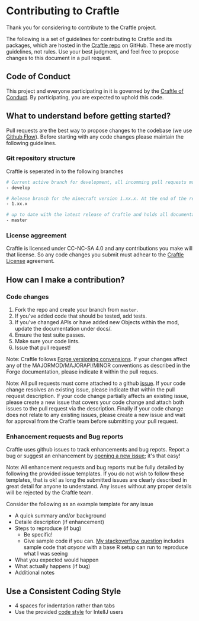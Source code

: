 # Contributing to Craftle

Thank you for considering to contribute to the Craftle project.

The following is a set of guidelines for contributing to Craftle and its packages, which are hosted in the [Craftle repo](https://github.com/kalindudc/craftle) 
on GitHub. These are mostly guidelines, not rules. Use your best judgment, and feel free to propose changes to this document in a pull request.

## Code of Conduct

This project and everyone participating in it is governed by the [Craftle of Conduct](CODE_OF_CONDUCT.md). By participating, you are expected to uphold this code.

## What to understand before getting started?

Pull requests are the best way to propose changes to the codebase (we use [Github Flow](https://guides.github.com/introduction/flow/index.html)). 
Before starting with any code changes please maintain the following guidelines.
 
### Git repository structure

Craftle is seperated in to the following branches

```sh
# Current active branch for development, all incomming pull requests must be directed to this branch.
- develop

# Release branch for the minecraft version 1.xx.x. At the end of the release cycle all code from develop will be merged to 1.xx.x and a new Craftle build will be released.
- 1.xx.x

# up to date with the latest release of Craftle and holds all documentation for the github pages.
- master
```

### License aggreement

Craftle is licensed under CC-NC-SA 4.0 and any contributions you make will that license. So any code changes you submit must adhear to the [Craftle License](LICENSE.md) agreement.

## How can I make a contribution?

### Code changes 

1. Fork the repo and create your branch from `master`.
2. If you've added code that should be tested, add tests.
3. If you've changed APIs or have added new Objects within the mod, update the documentation under docs/.
4. Ensure the test suite passes.
5. Make sure your code lints.
6. Issue that pull request!

Note: Craftle follows [Forge versioning convensions](https://mcforge.readthedocs.io/en/1.14.x/conventions/versioning/). If your changes affect 
any of the MAJORMOD/MAJORAPI/MINOR conventions as described in the Forge documentation, please indicate it within the pull reques.

Note: All pull requests must come attached to a github [issue](https://github.com/kalindudc/craftle/issues). If your code change resolves an existing issue, please
indicate that within the pull request description. If your code change partially affects an existing issue, please create a new issue that covers your code change
and attach both issues to the pull request via the description. Finally if your code change does not relate to any existing issues, please create a new issue and 
wait for approval from the Craftle team before submitting your pull request.

### Enhancement requests and Bug reports

Craftle uses github issues to track enhancements and bug repots. Report a bug or suggest an enhancement by 
[opening a new issue](https://github.com/kalindudc/craftle/issues); it's that easy!

Note: All enhancement requests and bug reports mut be fully detailed by following the provided issue templates. If you do not wish to follow these templates, that 
is ok! as long the submitted issues are clearly described in great detail for anyone to understand. Any issues without any proper details will be rejected by the 
Craftle team.

Consider the following as an example template for any issue

- A quick summary and/or background
- Detaile description (if enhancement)
- Steps to reproduce (if bug)
  - Be specific!
  - Give sample code if you can. [My stackoverflow question](http://stackoverflow.com/q/12488905/180626) includes sample code that *anyone* with a base R setup can run to reproduce what I was seeing
- What you expected would happen
- What actually happens (if bug)
- Additional notes

## Use a Consistent Coding Style

* 4 spaces for indentation rather than tabs
* Use the provided [code style](docs/code-style.xml) for IntelIJ users
